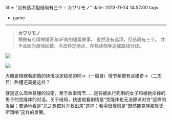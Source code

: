 title: "没有选项但结局有三个 :: カワリモノ"
date: 2013-11-24 14:57:00
tags:
- game
---
> **カワリモノ**  
> 稍微有点精神猎奇和SF向的短篇故事。
> 虽然没有选项，但结局有三个。
> 并不会因为游戏回数、点击特定地点、存档读档等造成路线分歧。

![](http://media.tumblr.com/31cd5d98fcd88a5e7f36191eddb0d790/tumblr_inline_mwr9s5BvkC1s1w710.png)

![](http://media.tumblr.com/9109199e053ed89df2d4ef5f6902b2d0/tumblr_inline_mwr9wxHumq1s1w710.png)

大概是根据看剧情的快慢决定结局的吧→（一周目）情节稍微有点猎奇→（二周目）卧槽还真是这样？

就是这么简单易懂的设定。至于故事情节……是将被执行死刑的女子和被她杀掉的男子的克隆体的对话。关于结局，快速地看剧情是“克隆体也无法原谅对方”这样的发展；普通地看是“总之想把对方救出来”这样；看得很慢则是“既然能克隆那就无所谓咯”这样的发展。